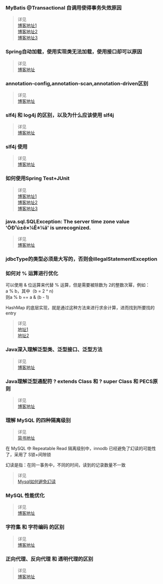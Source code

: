 ### MyBatis @Transactional 自调用使得事务失效原因
> 详见  
[博客地址1](https://blog.csdn.net/ligeforrent/article/details/76033083)  
[博客地址2](https://blog.csdn.net/rap_libai/article/details/79232864)  
[博客地址3](https://blog.csdn.net/gudejundd/article/details/54380141) 


### Spring自动加载，使用实现类无法加载，使用接口却可以原因
> 详见  
[博客地址](https://blog.csdn.net/ligeforrent/article/details/76033083) 

### annotation-config,annotation-scan,annotation-driven区别
> 详见  
[博客地址](https://blog.csdn.net/bks429/article/details/78528252)  

### slf4j 和 log4j 的区别，以及为什么应该使用 slf4j
> 详见  
[博客地址](https://blog.csdn.net/minicto/article/details/52672472)

### slf4j 使用
> 详见  
[博客地址](http://www.cnblogs.com/qlqwjy/p/9275415.html)

### 如何使用Spring Test+JUnit
> 详见  
[博客地址1](https://blog.csdn.net/shan9liang/article/details/40452469)  
[博客地址2](https://blog.csdn.net/qq_35209780/article/details/64444186)  
[博客地址3](https://blog.csdn.net/yaerfeng/article/details/25368447)

### java.sql.SQLException: The server time zone value 'ÖÐ¹ú±ê×¼Ê±¼ä' is unrecognized.
> 详见  
[博客地址](https://blog.csdn.net/github_35186068/article/details/80919528)  

### jdbcType的类型必须是大写的，否则会illegalStatementException  

### 如何对 % 运算进行优化
可以使用 & 位运算来代替 % 运算，但是需要被除数为 2的整数次幂，例如：  
a % b，其中（b = 2 ^ n)  
则a % b == a & (b - 1)  

HashMap 的底层实现，就是通过这种方法来进行求余计算，进而找到所要找的 entry
> 详见   
[地址1](http://ifeve.com/mod-and-or/)  
[地址2](https://blog.csdn.net/FIRE_TRAY/article/details/48397917)  

### Java深入理解泛型类、泛型接口、泛型方法
> 详见  
[博客地址](https://blog.csdn.net/claram/article/details/51899898)  

### Java理解泛型通配符 ? extends Class 和 ? super Class 和 PECS原则
> 详见  
[博客地址](https://blog.csdn.net/jeffleo/article/details/52250948)  

### 理解 MySQL 的四种隔离级别
> 详见  
[简书地址](https://www.jianshu.com/p/8d735db9c2c0/)   

在 MySQL 中 Repeatable Read 隔离级别中，innodb 已经避免了幻读的可能性了，采用了 S锁+间隙锁  

幻读是指：在同一事务中，不同的时间，读到的记录数量不一致  

> 详见  
[Mysql如何避免幻读](https://blog.csdn.net/ashic/article/details/53735537)


### MySQL 性能优化
> 详见  
[博客地址](https://blog.csdn.net/jeffleo/article/details/61423591)  


### 字符集 和 字符编码 的区别
> 详见  
[博客地址](http://cenalulu.github.io/linux/character-encoding/)  

### 正向代理、反向代理 和 透明代理的区别
> 详见  
[博客地址](http://blog.51cto.com/z00w00/1031287)  
